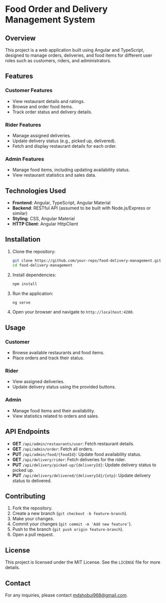# Food Order and Delivery Management System

## Overview

This project is a web application built using Angular and TypeScript, designed to manage orders, deliveries, and food items for different user roles such as customers, riders, and administrators.

## Features

### Customer Features
- View restaurant details and ratings.
- Browse and order food items.
- Track order status and delivery details.

### Rider Features
- Manage assigned deliveries.
- Update delivery status (e.g., picked up, delivered).
- Fetch and display restaurant details for each order.

### Admin Features
- Manage food items, including updating availability status.
- View restaurant statistics and sales data.

## Technologies Used

- **Frontend**: Angular, TypeScript, Angular Material
- **Backend**: RESTful API (assumed to be built with Node.js/Express or similar)
- **Styling**: CSS, Angular Material
- **HTTP Client**: Angular HttpClient

## Installation

1. Clone the repository:
   ```bash
   git clone https://github.com/your-repo/food-delivery-management.git
   cd food-delivery-management
   ```

2. Install dependencies:
   ```bash
   npm install
   ```

3. Run the application:
   ```bash
   ng serve
   ```

4. Open your browser and navigate to `http://localhost:4200`.

## Usage

### Customer
- Browse available restaurants and food items.
- Place orders and track their status.

### Rider
- View assigned deliveries.
- Update delivery status using the provided buttons.

### Admin
- Manage food items and their availability.
- View statistics related to orders and sales.

## API Endpoints

- **GET** `/api/admin/restaurants/user`: Fetch restaurant details.
- **GET** `/api/admin/order`: Fetch all orders.
- **PUT** `/api/admin/food/{foodId}`: Update food availability status.
- **GET** `/api/delivery/rider`: Fetch deliveries for the rider.
- **PUT** `/api/delivery/picked-up/{deliveryId}`: Update delivery status to picked up.
- **PUT** `/api/delivery/delivered/{deliveryId}/{otp}`: Update delivery status to delivered.

## Contributing

1. Fork the repository.
2. Create a new branch (`git checkout -b feature-branch`).
3. Make your changes.
4. Commit your changes (`git commit -m 'Add new feature'`).
5. Push to the branch (`git push origin feature-branch`).
6. Open a pull request.

## License

This project is licensed under the MIT License. See the `LICENSE` file for more details.

## Contact

For any inquiries, please contact mdshobuj968@gmail.com.
```
